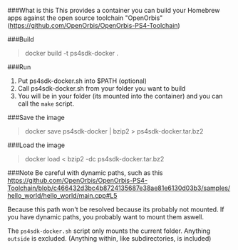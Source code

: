 ###What is this
This provides a container you can build your Homebrew apps against the open source toolchain "OpenOrbis" (https://github.com/OpenOrbis/OpenOrbis-PS4-Toolchain)


###Build

>docker build -t ps4sdk-docker .

###Run

1) Put ps4sdk-docker.sh into $PATH (optional)
2) Call ps4sdk-docker.sh from your folder you want to build
3) You will be in your folder (its mounted into the container) and you can call the `make` script.

###Save the image
>docker save ps4sdk-docker | bzip2 > ps4sdk-docker.tar.bz2

###Load the image
>docker load < bzip2 -dc ps4sdk-docker.tar.bz2


###Note
Be careful with dynamic paths, such as this https://github.com/OpenOrbis/OpenOrbis-PS4-Toolchain/blob/c466432d3bc4b8724135687e38ae81e6130d03b3/samples/hello_world/hello_world/main.cpp#L5

Because this path won't be resolved because its probably not mounted.
If you have dynamic paths, you probably want to mount them aswell.

The `ps4sdk-docker.sh` script only mounts the current folder. Anything `outside` is excluded. (Anything within, like subdirectories, is included) 
